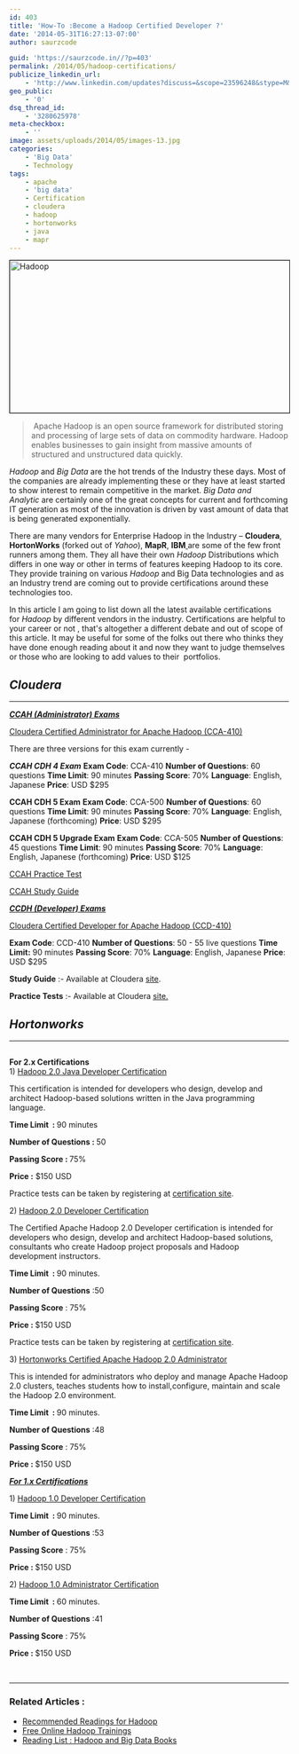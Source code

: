 ```yaml
---
id: 403
title: 'How-To :Become a Hadoop Certified Developer ?'
date: '2014-05-31T16:27:13-07:00'
author: saurzcode

guid: 'https://saurzcode.in//?p=403'
permalink: /2014/05/hadoop-certifications/
publicize_linkedin_url:
    - 'http://www.linkedin.com/updates?discuss=&scope=23596248&stype=M&topic=5878458983206916096&type=U&a=aSge'
geo_public:
    - '0'
dsq_thread_id:
    - '3280625978'
meta-checkbox:
    - ''
image: assets/uploads/2014/05/images-13.jpg
categories:
    - 'Big Data'
    - Technology
tags:
    - apache
    - 'big data'
    - Certification
    - cloudera
    - hadoop
    - hortonworks
    - java
    - mapr
---
```


<a class="vt-p" href="{{ site.baseurl }}/assets/uploads/2014/06/hadoop.jpg"><img class="aligncenter wp-image-571" style="border: 1px solid #000000;" src="{{ site.baseurl }}/assets/uploads/2014/06/hadoop.jpg" alt="Hadoop" width="855" height="275" /></a>
<blockquote> Apache Hadoop is an open source framework for distributed storing and processing of large sets of data on commodity hardware. Hadoop enables businesses to gain insight from massive amounts of structured and unstructured data quickly.</blockquote>
<em>Hadoop</em> and <em>Big Data</em> are the hot trends of the Industry these days. Most of the companies are already implementing these or they have at least started to show interest to remain competitive in the market.<em> Big Data and Analytic</em> are certainly one of the great concepts for current and forthcoming IT generation as most of the innovation is driven by vast amount of data that is being generated exponentially.

There are many vendors for Enterprise Hadoop in the Industry – <strong>Cloudera</strong>, <strong>HortonWorks</strong> (forked out of <em>Yahoo</em>), <strong>MapR</strong>, <strong>IBM</strong><a class="vt-p" href="http://www-01.ibm.com/software/data/infosphere/hadoop/"> </a>are some of the few front runners among them. They all have their own <em>Hadoop</em> Distributions which differs in one way or other in terms of features keeping Hadoop to its core. They provide training on various <em>Hadoop</em> and Big Data technologies and as an Industry trend are coming out to provide certifications around these technologies too.

In this article I am going to list down all the latest available certifications for <em>Hadoop</em> by different vendors in the industry. Certifications are helpful to your career or not , that's altogether a different debate and out of scope of this article. It may be useful for some of the folks out there who thinks they have done enough reading about it and now they want to judge themselves or those who are looking to add values to their  portfolios.
<h2><em><strong>Cloudera </strong></em><em><strong>  </strong></em><em><strong>     </strong></em></h2>

<hr />

<strong><em><span style="text-decoration: underline;">CCAH (Administrator) Exams</span></em></strong>

<a class="vt-p" href="http://www.cloudera.com/content/cloudera/en/training/certification/ccah.html">Cloudera Certified Administrator for Apache Hadoop (CCA-410)</a>

There are three versions for this exam currently -

<em><strong>CCAH CDH 4 Exam</strong></em>
<strong>Exam Code</strong>: CCA-410
<strong>Number of Questions</strong>: 60 questions
<strong>Time Limit</strong>: 90 minutes
<strong>Passing Score</strong>: 70%
<strong>Language</strong>: English, Japanese
<strong>Price</strong>: USD $295

<strong>CCAH CDH 5 Exam</strong>
<strong>Exam Code</strong>: CCA-500
<strong>Number of Questions</strong>: 60 questions
<strong>Time Limit</strong>: 90 minutes
<strong>Passing Score</strong>: 70%
<strong>Language</strong>: English, Japanese (forthcoming)
<strong>Price</strong>: USD $295

<strong>CCAH CDH 5 Upgrade Exam</strong>
<strong>Exam Code</strong>: CCA-505
<strong>Number of Questions</strong>: 45 questions
<strong>Time Limit</strong>: 90 minutes
<strong>Passing Score</strong>: 70%
<strong>Language</strong>: English, Japanese (forthcoming)
<strong>Price</strong>: USD $125

<a class="vt-p" href="http://www.cloudera.com/content/cloudera/en/training/certification/ccah/practice.html">CCAH Practice Test</a>

<a class="vt-p" href="http://www.cloudera.com/content/cloudera/en/training/certification/ccah/prep.html">CCAH Study Guide</a>

<span style="text-decoration: underline;"><em><strong>CCDH (Developer) Exams</strong></em></span>

<a class="vt-p" href="http://www.cloudera.com/content/cloudera/en/training/certification/ccdh.html">Cloudera Certified Developer for Apache Hadoop (CCD-410)</a>
<p style="text-align: left;"><strong>Exam Code</strong>: CCD-410
<strong>Number of Questions</strong>: 50 - 55 live questions
<strong>Time Limit:</strong> 90 minutes
<strong>Passing Score</strong>: 70%
<strong>Language</strong>: English, Japanese
<strong>Price</strong>: USD $295</p>
<p style="text-align: left;"><strong>Study Guide</strong> :- Available at Cloudera <a class="vt-p" href="http://www.cloudera.com/content/cloudera/en/training/certification/ccdh/prep.html">site</a>.</p>
<strong>Practice Tests</strong> :- Available at Cloudera <a class="vt-p" href="http://www.cloudera.com/content/cloudera/en/training/certification/ccdh/practice.html">site.</a>
<h2><em><strong>Hortonworks</strong></em></h2>

<hr />

<h2></h2>
<div><strong>For 2.x Certifications</strong></div>
1) <a class="vt-p" href="http://hortonworks.com/training/hadoop-2-0-javadeveloper-certification-2/">Hadoop 2.0 Java Developer Certification</a>

This certification is intended for developers who design, develop and architect Hadoop-based solutions written in the Java programming language.

<strong>Time Limit  : </strong>90 minutes

<strong>Number of Questions : </strong>50

<strong>Passing Score : </strong>75%

<strong>Price :</strong> $150 USD

Practice tests can be taken by registering at <a class="vt-p" href="http://www.webassessor.com/hortonworks">certification site</a>.
<p class="wordy">2) <a class="vt-p" href="http://hortonworks.com/training/hadoop-2-0-developer-certification/">Hadoop 2.0 Developer Certification</a></p>
The Certified Apache Hadoop 2.0 Developer certification is intended for developers who design, develop and architect Hadoop-based solutions, consultants who create Hadoop project proposals and Hadoop development instructors.

<strong>Time Limit  : </strong>90 minutes.

<strong>Number of Questions</strong> :50

<strong>Passing Score</strong> : 75%

<strong>Price : </strong>$150 USD

Practice tests can be taken by registering at <a class="vt-p" href="http://www.webassessor.com/hortonworks">certification site</a>.

3) <a class="vt-p" href="http://hortonworks.com/assets/uploads/2012/09/Admin20ExamAnnouncement1.pdf">Hortonworks Certified Apache Hadoop 2.0 Administrator</a>

This is intended for administrators who deploy and manage Apache Hadoop 2.0 clusters, teaches students how to install,configure, maintain and scale the Hadoop 2.0 environment.

<strong>Time Limit  : </strong>90 minutes.

<strong>Number of Questions</strong> :48

<strong>Passing Score</strong> : 75%

<strong>Price : </strong>$150 USD

<span style="text-decoration: underline;"><strong><em>For 1.x Certifications</em></strong></span>
<p class="wordy">1) <a class="vt-p" href="http://hortonworks.com/training/hadoop-1-0-developer-certification/">Hadoop 1.0 Developer Certification</a></p>
<strong>Time Limit  : </strong>90 minutes.

<strong>Number of Questions</strong> :53

<strong>Passing Score</strong> : 75%

<strong>Price : </strong>$150 USD

2) <a class="vt-p" href="http://hortonworks.com/training/hadoop-1-0-adminstrator-certification/">Hadoop 1.0 Administrator Certification</a>
<div>

<strong>Time Limit  : </strong>60 minutes.

<strong>Number of Questions</strong> :41

<strong>Passing Score</strong> : 75%

<strong>Price : </strong>$150 USD

&nbsp;

</div>

<hr />

<h3>Related Articles :</h3>
<ul>
	<li><span style="text-decoration: underline;"><a class="vt-p" title="Recommended Readings for Hadoop" href="https://saurzcode.in//2014/02/04/recommended-readings-for-hadoop/">Recommended Readings for Hadoop</a></span></li>
	<li><span style="text-decoration: underline;"><a class="vt-p" title="Free Online Hadoop Trainings" href="https://saurzcode.in//2014/04/21/free-online-hadoop-trainings/">Free Online Hadoop Trainings</a></span></li>
	<li><span style="text-decoration: underline;"><a class="vt-p" title="Reading List : Hadoop and Big Data Books" href="https://saurzcode.in//2014/06/01/reading-list-hadoop/">Reading List : Hadoop and Big Data Books</a></span></li>
</ul>
&nbsp;